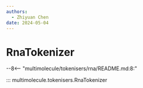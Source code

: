 ```yaml
---
authors:
  - Zhiyuan Chen
date: 2024-05-04
---
```


# RnaTokenizer

--8<-- "multimolecule/tokenisers/rna/README.md:8:"

::: multimolecule.tokenisers.RnaTokenizer
